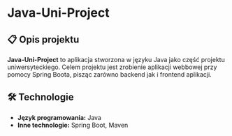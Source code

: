 # Java-Uni-Project

## 📋 Opis projektu
**Java-Uni-Project** to aplikacja stworzona w języku Java jako część projektu uniwersyteckiego. Celem projektu jest zrobienie aplikacji webbowej przy pomocy Spring Boota, pisząc zarówno backend jak i frontend aplikacji.

## 🛠️ Technologie
- **Język programowania:** Java
- **Inne technologie:** Spring Boot, Maven
